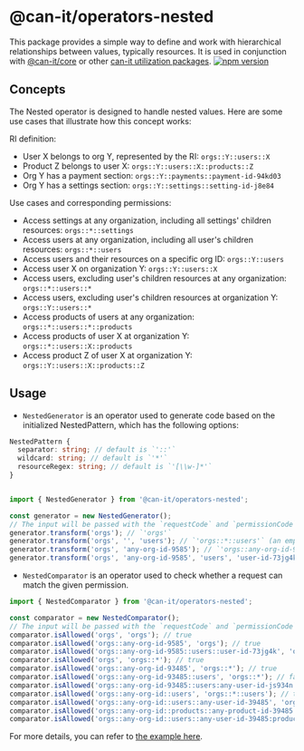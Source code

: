 # @can-it/operators-nested

This package provides a simple way to define and work with hierarchical relationships between values, typically resources. It is used in conjunction with [@can-it/core](https://www.npmjs.com/package/@can-it/core) or other [can-it utilization packages](https://www.npmjs.com/search?q=keywords%3Acan-it-utilization).
[![npm version](https://img.shields.io/npm/v/@can-it/operators-nested.svg?style=flat-square)](https://www.npmjs.org/package/@can-it/operators-nested)

## Concepts
The Nested operator is designed to handle nested values. Here are some use cases that illustrate how this concept works:

RI definition:
- User X belongs to org Y, represented by the RI: `orgs::Y::users::X`
- Product Z belongs to user X: `orgs::Y::users::X::products::Z`
- Org Y has a payment section: `orgs::Y::payments::payment-id-94kd03`
- Org Y has a settings section: `orgs::Y::settings::setting-id-j8e84`

Use cases and corresponding permissions:
- Access settings at any organization, including all settings' children resources: `orgs::*::settings`
- Access users at any organization, including all user's children resources: `orgs::*::users`
- Access users and their resources on a specific org ID: `orgs::Y::users`
- Access user X on organization Y: `orgs::Y::users::X`
- Access users, excluding user's children resources at any organization: `orgs::*::users::*`
- Access users, excluding user's children resources at organization Y: `orgs::Y::users::*`
- Access products of users at any organization: `orgs::*::users::*::products`
- Access products of user X at organization Y: `orgs::*::users::X::products`
- Access product Z of user X at organization Y: `orgs::Y::users::X::products::Z`

## Usage
- `NestedGenerator` is an operator used to generate code based on the initialized NestedPattern, which has the following options:

```typescript
NestedPattern {
  separator: string; // default is `'::'`
  wildcard: string; // default is `'*'`
  resourceRegex: string; // default is `'[\\w-]*'`
}
```

```typescript

import { NestedGenerator } from '@can-it/operators-nested';

const generator = new NestedGenerator();
// The input will be passed with the `requestCode` and `permissionCode` in order.
generator.transform('orgs'); // `'orgs'`
generator.transform('orgs', '', 'users'); // `'orgs::*::users'` (an empty string will be processed as a wildcard signal).
generator.transform('orgs', 'any-org-id-9585'); // `'orgs::any-org-id-9585'`
generator.transform('orgs', 'any-org-id-9585', 'users', 'user-id-73jg4k'); // `'orgs::any-org-id-9585::users::user-id-73jg4k'`
```

- `NestedComparator` is an operator used to check whether a request can match the given permission.

```typescript
import { NestedComparator } from '@can-it/operators-nested';

const comparator = new NestedComparator();
// The input will be passed with the `requestCode` and `permissionCode` in order.
comparator.isAllowed('orgs', 'orgs'); // true
comparator.isAllowed('orgs::any-org-id-9585', 'orgs'); // true
comparator.isAllowed('orgs::any-org-id-9585::users::user-id-73jg4k', 'orgs'); // true
comparator.isAllowed('orgs', 'orgs::*'); // true
comparator.isAllowed('orgs::any-org-id-93485', 'orgs::*'); // true
comparator.isAllowed('orgs::any-org-id-93485::users', 'orgs::*'); // false
comparator.isAllowed('orgs::any-org-id-93485::users:any-user-id-js934n', 'orgs::*'); // false
comparator.isAllowed('orgs::any-org-id::users', 'orgs::*::users'); // true
comparator.isAllowed('orgs::any-org-id::users::any-user-id-39485', 'orgs::*::users'); // true
comparator.isAllowed('orgs::any-org-id::products::any-product-id-39485', 'orgs::*::users'); // false
comparator.isAllowed('orgs::any-org-id::users::any-user-id-39485:products', 'orgs::*::users'); // true
```

For more details, you can refer to [the example here](https://github.com/can-it/examples/blob/main/apps/core/src/nested.ts).
